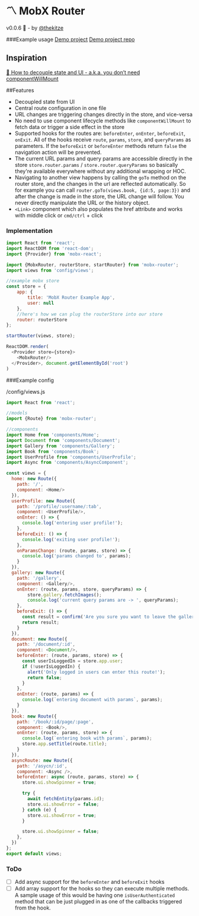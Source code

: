 # 〽️ MobX Router
v0.0.6 🎉 - by [@thekitze](http://kitze.io)

###Example usage
[Demo project](http://mobx-router-example.netlify.com/)
[Demo project repo](https://github.com/kitze/mobx-router-example)

## Inspiration
[📖 How to decouple state and UI - a.k.a. you don’t need componentWillMount](https://medium.com/@mweststrate/how-to-decouple-state-and-ui-a-k-a-you-dont-need-componentwillmount-cc90b787aa37#.k9tvf5nga)

##Features
- Decoupled state from UI
- Central route configuration in one file
- URL changes are triggering changes directly in the store, and vice-versa
- No need to use component lifecycle methods like ```componentWillMount``` to fetch data or trigger a side effect in the store
- Supported hooks for the routes are: ```beforeEnter```, ```onEnter```, ```beforeExit```, ```onExit```. All of the hooks receive ```route```, ```params```, ```store```, and ```queryParams``` as parameters. If the ```beforeExit``` or ```beforeEnter``` methods return ```false``` the navigation action will be prevented.
- The current URL params and query params are accessible directly in the store ```store.router.params``` / ```store.router.queryParams``` so basically they're available everywhere without any additional wrapping or HOC.
- Navigating to another view happens by calling the ```goTo``` method on the router store, and the changes in the url are reflected automatically. So for example you can call ```router.goTo(views.book, {id:5, page:3})``` and after the change is made in the store, the URL change will follow. You never directly manipulate the URL or the history object.
- ```<Link>``` component which also populates the href attribute and works with middle click or ```cmd/ctrl``` + click

### Implementation
```js
import React from 'react';
import ReactDOM from 'react-dom';
import {Provider} from 'mobx-react';

import {MobxRouter, routerStore, startRouter} from 'mobx-router';
import views from 'config/views';

//example mobx store
const store = {
	app: {
		title: 'MobX Router Example App',
		user: null
	},
	//here's how we can plug the routerStore into our store
	router: routerStore
};

startRouter(views, store);

ReactDOM.render(
  <Provider store={store}>
  	<MobxRouter/>
  </Provider>, document.getElementById('root')
)
```

###Example config

/config/views.js

```js
import React from 'react';

//models
import {Route} from 'mobx-router';

//components
import Home from 'components/Home';
import Document from 'components/Document';
import Gallery from 'components/Gallery';
import Book from 'components/Book';
import UserProfile from 'components/UserProfile';
import Async from 'components/AsyncComponent';

const views = {
  home: new Route({
    path: '/',
    component: <Home/>
  }),
  userProfile: new Route({
    path: '/profile/:username/:tab',
    component: <UserProfile/>,
    onEnter: () => {
      console.log('entering user profile!');
    },
    beforeExit: () => {
      console.log('exiting user profile!');
    },
    onParamsChange: (route, params, store) => {
      console.log('params changed to', params);
    }
  }),
  gallery: new Route({
    path: '/gallery',
    component: <Gallery/>,
    onEnter: (route, params, store, queryParams) => {
    	store.gallery.fetchImages();
    	console.log('current query params are -> ', queryParams);
    },
    beforeExit: () => {
      const result = confirm('Are you sure you want to leave the gallery?');
      return result;
    }
  }),
  document: new Route({
    path: '/document/:id',
    component: <Document/>,
    beforeEnter: (route, params, store) => {
      const userIsLoggedIn = store.app.user;
      if (!userIsLoggedIn) {
        alert('Only logged in users can enter this route!');
        return false;
      }
    },
    onEnter: (route, params) => {
      console.log(`entering document with params`, params);
    }
  }),
  book: new Route({
    path: '/book/:id/page/:page',
    component: <Book/>,
    onEnter: (route, params, store) => {
      console.log(`entering book with params`, params);
      store.app.setTitle(route.title);
    }
  }),
  asyncRoute: new Route({
    path: '/asycn/:id',
    component: <Async />,
    beforeEnter: async (route, params, store) => {
      store.ui.showSpinner = true;

      try {
        await fetchEntity(params.id);
        store.ui.showError = false;
      } catch (e) {
        store.ui.showError = true;
      }

      store.ui.showSpinner = false;
    },
  })
};
export default views;
```

### ToDo
- [ ] Add async support for the ```beforeEnter``` and ```beforeExit``` hooks
- [ ] Add array support for the hooks so they can execute multiple methods. A sample usage of this would be having one ```isUserAuthenticated``` method that can be just plugged in as one of the callbacks triggered from the hook.
